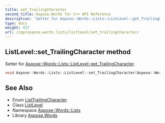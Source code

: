 ```yaml
---
title: set_TrailingCharacter
second_title: Aspose.Words for C++ API Reference
description: 'Setter for Aspose::Words::Lists::ListLevel::get_TrailingCharacter.'
type: docs
weight: 417
url: /cpp/aspose.words.lists/listlevel/set_trailingcharacter/
---
```

## ListLevel::set_TrailingCharacter method


Setter for [Aspose::Words::Lists::ListLevel::get_TrailingCharacter](../get_trailingcharacter/).

```cpp
void Aspose::Words::Lists::ListLevel::set_TrailingCharacter(Aspose::Words::Lists::ListTrailingCharacter value)
```

## See Also

* Enum [ListTrailingCharacter](../../listtrailingcharacter/)
* Class [ListLevel](../)
* Namespace [Aspose::Words::Lists](../../)
* Library [Aspose.Words](../../../)
